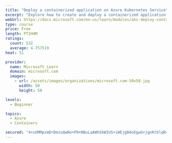 ```yaml
---
title: "Deploy a containerized application on Azure Kubernetes Service"
excerpt: "Explore how to create and deploy a containerized application by using Azure Kubernetes Service declarative manifest files."
webUrl: https://docs.microsoft.com/en-us/learn/modules/aks-deploy-container-app/
type: course
price: Free
length: PT1H4M
ratings:
  count: 532
  average: 4.757519
heat: 51

provider:
  name: Microsoft Learn
  domain: microsoft.com
  images:
    - url: /assets/images/organizations/microsoft.com-50x50.jpg
      width: 50
      height: 50

levels:
  - Beginner

topics:
  - Azure
  - Containers

secured: "4+xUMMpxmDrDmzuQwNo+PO+NBuLaAWhSkWIUS+iWEjgB4oEgwG+jgnKtblqR4Tkp3AXsCDrYEbBEYTEWF7ADGszxNAJj5Sdn1KUWQ74AVV8tzHhpKhsE72wT0K7tB44pJ7JnnT+AQvY3f2dzZHkQi/4ge6n6Eni6wflUg18hj4waocQS2BP+rD93Sg1s5KGt1w24V/xcc6v+yCc/Ysnkpbw+YTm71xctmlV4BV3rUHwuoE03yW7vVVjMoNGGkVqCMWxgV99sMe8vVL9h2FoDS3J3hrc7UtYKPcRjnNp6hyzzfzjMCk/xnO8fn2SLkY6XB+X19t3a0KHTNBBeZC4/1MLAUfDWAYQ87vzZHsSACcz4ehR54jaGRnfdBzcN4GRLE7a+K/+Zj2BRklrlRmf3Tdr1FgvAnsz3XcYx5OfEkBc=;EGs4Ai016SuWVY0ul9aJQA=="
---
```


